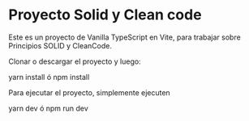 # Proyecto Solid y Clean code

Este es un proyecto de Vanilla TypeScript en Vite, para trabajar  sobre Principios SOLID y CleanCode.

Clonar o descargar el proyecto y luego:

yarn install
ó
npm install


Para ejecutar el proyecto, simplemente ejecuten

yarn dev
ó
npm run dev
